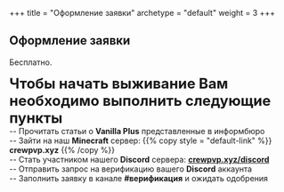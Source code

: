 +++
title = "Оформление заявки"
archetype = "default"
weight = 3
+++

## Оформление заявки
<gray>Бесплатно.</gray>

<hundred-empty-line></hundred-empty-line>

<font style = "font-size: 1.6rem">**Чтобы начать выживание Вам необходимо выполнить следующие пункты**</font>\
-- Прочитать статьи о <span class="lighting">**Vanilla Plus**</span> представленные в информбюро\
-- Зайти на наш <span class="lighting">**Minecraft**</span> сервер: {{% copy style = "default-link" %}} **crewpvp.xyz** <i class="fa-solid fa-copy fa-xs scale"></i> {{% /copy %}}\
-- Стать участником нашего <span class="lighting">**Discord**</span> сервера: [**crewpvp.xyz/discord** <i class="fa-brands fa-discord fa-xs scale"></i>](https://discord.com/invite/uKreqjn)\
-- Отправить запрос на верификацию вашего <span class="lighting">**Discord**</span> аккаунта\
-- Заполнить заявку в канале <span class="lighting">**#верификация**</span> и ожидать одобрения 